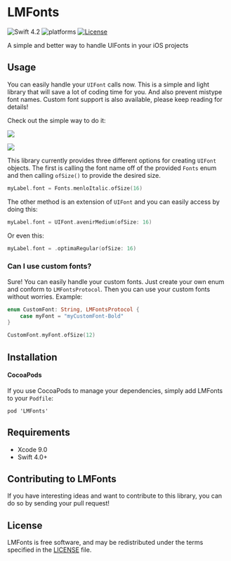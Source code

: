# LMFonts
![Swift 4.2](https://img.shields.io/badge/Swift-4.2-orange.svg)
![platforms](https://img.shields.io/badge/platforms-iOS%20%7C%20tvOS-333333.svg)
[![License](http://img.shields.io/:license-mit-blue.svg)](http://doge.mit-license.org)

A simple and better way to handle UIFonts in your iOS projects

## Usage 
You can easily handle your `UIFont` calls now. This is a simple and light library that will save a lot of coding time for you.
And also prevent mistype font names. 
Custom font support is also available, please keep reading for details!

Check out the simple way to do it:

![](https://i.imgur.com/39HowCV.gif)

![](https://i.imgur.com/ALbr0da.gif)

This library currently provides three different options for creating `UIFont` objects.
The first is calling the font name off of the provided `Fonts` enum and then calling `ofSize()`
to provide the desired size.

```swift
myLabel.font = Fonts.menloItalic.ofSize(16)
```

The other method is an extension of `UIFont` and you can easily access by doing this:

```swift
myLabel.font = UIFont.avenirMedium(ofSize: 16)
```

Or even this:

```swift
myLabel.font = .optimaRegular(ofSize: 16)
```

### Can I use custom fonts?
Sure! You can easily handle your custom fonts. Just create your own enum and conform to  `LMFontsProtocol`.
Then you can use your custom fonts without worries. 
Example:

```swift
enum CustomFont: String, LMFontsProtocol {
    case myFont = "myCustomFont-Bold"
}

CustomFont.myFont.ofSize(12)
```


## Installation

#### CocoaPods

If you use CocoaPods to manage your dependencies, simply add
LMFonts to your `Podfile`:

```
pod 'LMFonts'
```

## Requirements

* Xcode 9.0
* Swift 4.0+

## Contributing to LMFonts
If you have interesting ideas and want to contribute to this library, you can do so by sending your pull request! 

## License

LMFonts is free software, and may be redistributed under the terms specified in the [LICENSE] file.

[LICENSE]: /LICENSE
